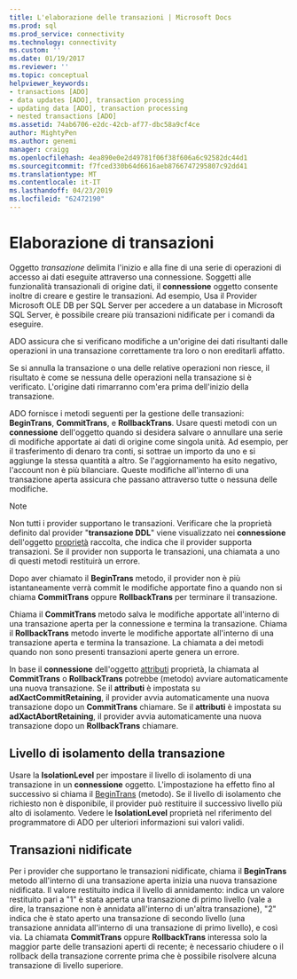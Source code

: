 ```yaml
---
title: L'elaborazione delle transazioni | Microsoft Docs
ms.prod: sql
ms.prod_service: connectivity
ms.technology: connectivity
ms.custom: ''
ms.date: 01/19/2017
ms.reviewer: ''
ms.topic: conceptual
helpviewer_keywords:
- transactions [ADO]
- data updates [ADO], transaction processing
- updating data [ADO], transaction processing
- nested transactions [ADO]
ms.assetid: 74ab6706-e2dc-42cb-af77-dbc58a9cf4ce
author: MightyPen
ms.author: genemi
manager: craigg
ms.openlocfilehash: 4ea890e0e2d49781f06f38f606a6c92582dc44d1
ms.sourcegitcommit: f7fced330b64d6616aeb8766747295807c92dd41
ms.translationtype: MT
ms.contentlocale: it-IT
ms.lasthandoff: 04/23/2019
ms.locfileid: "62472190"
---
```

# <a name="transaction-processing"></a>Elaborazione di transazioni
Oggetto *transazione* delimita l'inizio e alla fine di una serie di operazioni di accesso ai dati eseguite attraverso una connessione. Soggetti alle funzionalità transazionali di origine dati, il **connessione** oggetto consente inoltre di creare e gestire le transazioni. Ad esempio, Usa il Provider Microsoft OLE DB per SQL Server per accedere a un database in Microsoft SQL Server, è possibile creare più transazioni nidificate per i comandi da eseguire.  
  
 ADO assicura che si verificano modifiche a un'origine dei dati risultanti dalle operazioni in una transazione correttamente tra loro o non ereditarli affatto.  
  
 Se si annulla la transazione o una delle relative operazioni non riesce, il risultato è come se nessuna delle operazioni nella transazione si è verificato. L'origine dati rimarranno com'era prima dell'inizio della transazione.  
  
 ADO fornisce i metodi seguenti per la gestione delle transazioni: **BeginTrans**, **CommitTrans**, e **RollbackTrans**. Usare questi metodi con un **connessione** dell'oggetto quando si desidera salvare o annullare una serie di modifiche apportate ai dati di origine come singola unità. Ad esempio, per il trasferimento di denaro tra conti, si sottrae un importo da uno e si aggiunge la stessa quantità a altro. Se l'aggiornamento ha esito negativo, l'account non è più bilanciare. Queste modifiche all'interno di una transazione aperta assicura che passano attraverso tutte o nessuna delle modifiche.  
  
> [!NOTE]
>  Non tutti i provider supportano le transazioni. Verificare che la proprietà definito dal provider "**transazione DDL**" viene visualizzato nei **connessione** dell'oggetto [proprietà](../../../ado/reference/ado-api/properties-collection-ado.md) raccolta, che indica che il provider supporta transazioni. Se il provider non supporta le transazioni, una chiamata a uno di questi metodi restituirà un errore.  
  
 Dopo aver chiamato il **BeginTrans** metodo, il provider non è più istantaneamente verrà commit le modifiche apportate fino a quando non si chiama **CommitTrans** oppure **RollbackTrans** per terminare il transazione.  
  
 Chiama il **CommitTrans** metodo salva le modifiche apportate all'interno di una transazione aperta per la connessione e termina la transazione. Chiama il **RollbackTrans** metodo inverte le modifiche apportate all'interno di una transazione aperta e termina la transazione. La chiamata a dei metodi quando non sono presenti transazioni aperte genera un errore.  
  
 In base il **connessione** dell'oggetto [attributi](../../../ado/reference/ado-api/attributes-property-ado.md) proprietà, la chiamata al **CommitTrans** o **RollbackTrans** potrebbe (metodo) avviare automaticamente una nuova transazione. Se il **attributi** è impostata su **adXactCommitRetaining**, il provider avvia automaticamente una nuova transazione dopo un **CommitTrans** chiamare. Se il **attributi** è impostata su **adXactAbortRetaining**, il provider avvia automaticamente una nuova transazione dopo un **RollbackTrans** chiamare.  
  
## <a name="transaction-isolation-level"></a>Livello di isolamento della transazione  
 Usare la **IsolationLevel** per impostare il livello di isolamento di una transazione in un **connessione** oggetto. L'impostazione ha effetto fino al successivo si chiama il [BeginTrans](../../../ado/reference/ado-api/begintrans-committrans-and-rollbacktrans-methods-ado.md) (metodo). Se il livello di isolamento che richiesto non è disponibile, il provider può restituire il successivo livello più alto di isolamento. Vedere le **IsolationLevel** proprietà nel riferimento del programmatore di ADO per ulteriori informazioni sui valori validi.  
  
## <a name="nested-transactions"></a>Transazioni nidificate  
 Per i provider che supportano le transazioni nidificate, chiama il **BeginTrans** metodo all'interno di una transazione aperta inizia una nuova transazione nidificata. Il valore restituito indica il livello di annidamento: indica un valore restituito pari a "1" è stata aperta una transazione di primo livello (vale a dire, la transazione non è annidata all'interno di un'altra transazione), "2" indica che è stato aperto una transazione di secondo livello (una transazione annidata all'interno di una transazione di primo livello), e così via. La chiamata **CommitTrans** oppure **RollbackTrans** interessa solo la maggior parte delle transazioni aperti di recente; è necessario chiudere o il rollback della transazione corrente prima che è possibile risolvere alcuna transazione di livello superiore.
